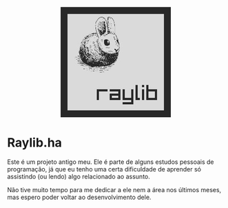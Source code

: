 <center>
 <img src="logo.jpg">
</center>

# Raylib.ha

Este é um projeto antigo meu. Ele é parte de alguns estudos pessoais de programação, 
já que eu tenho uma certa dificuldade de aprender só assistindo (ou lendo) algo relacionado ao assunto.

Não tive muito tempo para me dedicar a ele nem a área nos últimos meses, mas espero poder voltar ao
desenvolvimento dele.
